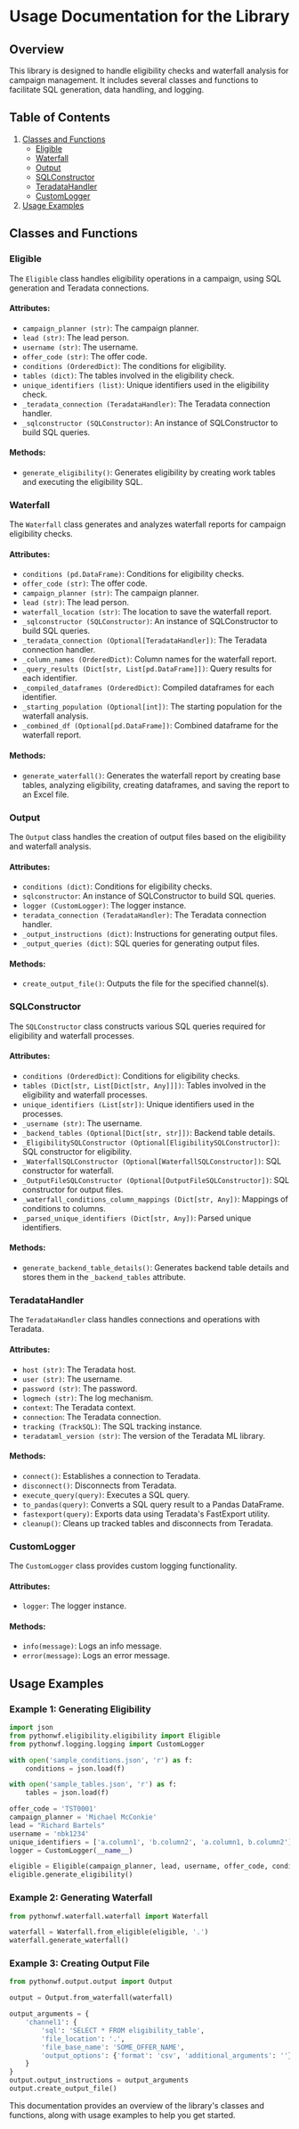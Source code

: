 # Usage Documentation for the Library

## Overview

This library is designed to handle eligibility checks and waterfall analysis for campaign management. It includes several classes and functions to facilitate SQL generation, data handling, and logging.

## Table of Contents

1. [Classes and Functions](#classes-and-functions)
    - [Eligible](#eligible)
    - [Waterfall](#waterfall)
    - [Output](#output)
    - [SQLConstructor](#sqlconstructor)
    - [TeradataHandler](#teradatahandler)
    - [CustomLogger](#customlogger)
2. [Usage Examples](#usage-examples)

## Classes and Functions

### Eligible

The `Eligible` class handles eligibility operations in a campaign, using SQL generation and Teradata connections.

#### Attributes:
- `campaign_planner (str)`: The campaign planner.
- `lead (str)`: The lead person.
- `username (str)`: The username.
- `offer_code (str)`: The offer code.
- `conditions (OrderedDict)`: The conditions for eligibility.
- `tables (dict)`: The tables involved in the eligibility check.
- `unique_identifiers (list)`: Unique identifiers used in the eligibility check.
- `_teradata_connection (TeradataHandler)`: The Teradata connection handler.
- `_sqlconstructor (SQLConstructor)`: An instance of SQLConstructor to build SQL queries.

#### Methods:
- `generate_eligibility()`: Generates eligibility by creating work tables and executing the eligibility SQL.

### Waterfall

The `Waterfall` class generates and analyzes waterfall reports for campaign eligibility checks.

#### Attributes:
- `conditions (pd.DataFrame)`: Conditions for eligibility checks.
- `offer_code (str)`: The offer code.
- `campaign_planner (str)`: The campaign planner.
- `lead (str)`: The lead person.
- `waterfall_location (str)`: The location to save the waterfall report.
- `_sqlconstructor (SQLConstructor)`: An instance of SQLConstructor to build SQL queries.
- `_teradata_connection (Optional[TeradataHandler])`: The Teradata connection handler.
- `_column_names (OrderedDict)`: Column names for the waterfall report.
- `_query_results (Dict[str, List[pd.DataFrame]])`: Query results for each identifier.
- `_compiled_dataframes (OrderedDict)`: Compiled dataframes for each identifier.
- `_starting_population (Optional[int])`: The starting population for the waterfall analysis.
- `_combined_df (Optional[pd.DataFrame])`: Combined dataframe for the waterfall report.

#### Methods:
- `generate_waterfall()`: Generates the waterfall report by creating base tables, analyzing eligibility, creating dataframes, and saving the report to an Excel file.

### Output

The `Output` class handles the creation of output files based on the eligibility and waterfall analysis.

#### Attributes:
- `conditions (dict)`: Conditions for eligibility checks.
- `sqlconstructor`: An instance of SQLConstructor to build SQL queries.
- `logger (CustomLogger)`: The logger instance.
- `teradata_connection (TeradataHandler)`: The Teradata connection handler.
- `_output_instructions (dict)`: Instructions for generating output files.
- `_output_queries (dict)`: SQL queries for generating output files.

#### Methods:
- `create_output_file()`: Outputs the file for the specified channel(s).

### SQLConstructor

The `SQLConstructor` class constructs various SQL queries required for eligibility and waterfall processes.

#### Attributes:
- `conditions (OrderedDict)`: Conditions for eligibility checks.
- `tables (Dict[str, List[Dict[str, Any]]])`: Tables involved in the eligibility and waterfall processes.
- `unique_identifiers (List[str])`: Unique identifiers used in the processes.
- `_username (str)`: The username.
- `_backend_tables (Optional[Dict[str, str]])`: Backend table details.
- `_EligibilitySQLConstructor (Optional[EligibilitySQLConstructor])`: SQL constructor for eligibility.
- `_WaterfallSQLConstructor (Optional[WaterfallSQLConstructor])`: SQL constructor for waterfall.
- `_OutputFileSQLConstructor (Optional[OutputFileSQLConstructor])`: SQL constructor for output files.
- `_waterfall_conditions_column_mappings (Dict[str, Any])`: Mappings of conditions to columns.
- `_parsed_unique_identifiers (Dict[str, Any])`: Parsed unique identifiers.

#### Methods:
- `generate_backend_table_details()`: Generates backend table details and stores them in the `_backend_tables` attribute.

### TeradataHandler

The `TeradataHandler` class handles connections and operations with Teradata.

#### Attributes:
- `host (str)`: The Teradata host.
- `user (str)`: The username.
- `password (str)`: The password.
- `logmech (str)`: The log mechanism.
- `context`: The Teradata context.
- `connection`: The Teradata connection.
- `tracking (TrackSQL)`: The SQL tracking instance.
- `teradataml_version (str)`: The version of the Teradata ML library.

#### Methods:
- `connect()`: Establishes a connection to Teradata.
- `disconnect()`: Disconnects from Teradata.
- `execute_query(query)`: Executes a SQL query.
- `to_pandas(query)`: Converts a SQL query result to a Pandas DataFrame.
- `fastexport(query)`: Exports data using Teradata's FastExport utility.
- `cleanup()`: Cleans up tracked tables and disconnects from Teradata.

### CustomLogger

The `CustomLogger` class provides custom logging functionality.

#### Attributes:
- `logger`: The logger instance.

#### Methods:
- `info(message)`: Logs an info message.
- `error(message)`: Logs an error message.

## Usage Examples

### Example 1: Generating Eligibility

```python
import json
from pythonwf.eligibility.eligibility import Eligible
from pythonwf.logging.logging import CustomLogger

with open('sample_conditions.json', 'r') as f:
    conditions = json.load(f)

with open('sample_tables.json', 'r') as f:
    tables = json.load(f)

offer_code = 'TST0001'
campaign_planner = 'Michael McConkie'
lead = "Richard Bartels"
username = 'nbk1234'
unique_identifiers = ['a.column1', 'b.column2', 'a.column1, b.column2']
logger = CustomLogger(__name__)

eligible = Eligible(campaign_planner, lead, username, offer_code, conditions, tables, unique_identifiers, logger)
eligible.generate_eligibility()
```

### Example 2: Generating Waterfall

```python
from pythonwf.waterfall.waterfall import Waterfall

waterfall = Waterfall.from_eligible(eligible, '.')
waterfall.generate_waterfall()
```

### Example 3: Creating Output File

```python
from pythonwf.output.output import Output

output = Output.from_waterfall(waterfall)

output_arguments = {
    'channel1': {
        'sql': 'SELECT * FROM eligibility_table',
        'file_location': '.',
        'file_base_name': 'SOME_OFFER_NAME',
        'output_options': {'format': 'csv', 'additional_arguments': ''}
    }
}
output.output_instructions = output_arguments
output.create_output_file()
```

This documentation provides an overview of the library's classes and functions, along with usage examples to help you get started.
